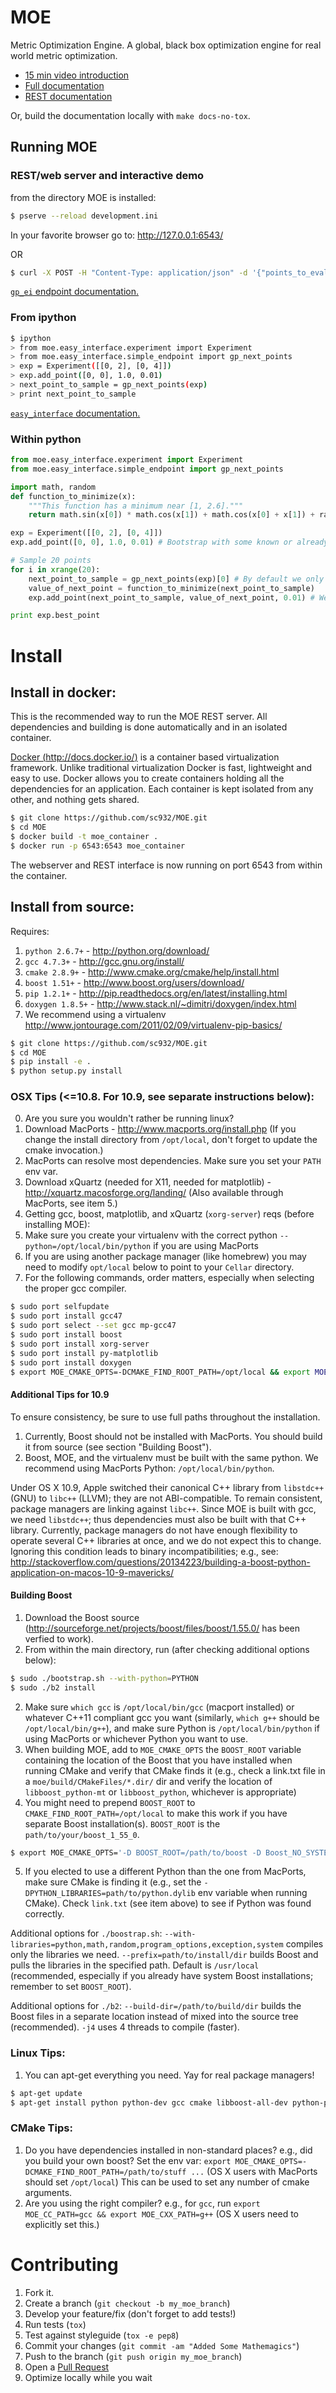 # MOE

Metric Optimization Engine. A global, black box optimization engine for real world metric optimization.

  * [15 min video introduction][0]
  * [Full documentation][1]
  * [REST documentation][2]


Or, build the documentation locally with `make docs-no-tox`.

## Running MOE

### REST/web server and interactive demo

from the directory MOE is installed:

```bash
$ pserve --reload development.ini
```

In your favorite browser go to: http://127.0.0.1:6543/

OR

```bash
$ curl -X POST -H "Content-Type: application/json" -d '{"points_to_evaluate": [[0.06727463396075942], [0.5067300380945079], [0.9698763624056982], [0.6741416078606629], [0.3413945823872875], [0.8293462326458892], [0.1895850103202945], [0.29784241725123095], [0.7611434260204735], [0.4050181259320824]], "points_being_sampled": [], "gp_historical_info": {"points_sampled": [{"value_var": 0.01, "value": -2.014556917682888, "point": [0.8356251271367201]}, {"value_var": 0.01, "value": -1.3556680509922945, "point": [0.5775274088974685]}, {"value_var": 0.01, "value": -0.17644452034270924, "point": [0.1299624124365485]}, {"value_var": 0.01, "value": 0.3125023458503953, "point": [0.02303611187965965]}, {"value_var": 0.01, "value": -0.5899125641251172, "point": [0.3938472181674687]}, {"value_var": 0.01, "value": -1.8568254250899945, "point": [0.9894680586912427]}, {"value_var": 0.01, "value": -1.0638344140121117, "point": [0.45444660991161895]}, {"value_var": 0.01, "value": -0.28576907668798884, "point": [0.20420919931329756]}, {"value_var": 0.01, "value": -1.568109287685418, "point": [0.6404744671911634]}, {"value_var": 0.01, "value": -1.8418398343184625, "point": [0.7168047658371041]}], "domain": [[0, 1]]}}' http://127.0.0.1:6543/gp/ei
```
[`gp_ei` endpoint documentation.][4]

### From ipython

```bash
$ ipython
> from moe.easy_interface.experiment import Experiment
> from moe.easy_interface.simple_endpoint import gp_next_points
> exp = Experiment([[0, 2], [0, 4]])
> exp.add_point([0, 0], 1.0, 0.01)
> next_point_to_sample = gp_next_points(exp)
> print next_point_to_sample
```
[`easy_interface` documentation.][5]

### Within python

```python
from moe.easy_interface.experiment import Experiment
from moe.easy_interface.simple_endpoint import gp_next_points

import math, random
def function_to_minimize(x):
    """This function has a minimum near [1, 2.6]."""
    return math.sin(x[0]) * math.cos(x[1]) + math.cos(x[0] + x[1]) + random.uniform(-0.02, 0.02)

exp = Experiment([[0, 2], [0, 4]])
exp.add_point([0, 0], 1.0, 0.01) # Bootstrap with some known or already sampled point

# Sample 20 points
for i in xrange(20):
    next_point_to_sample = gp_next_points(exp)[0] # By default we only ask for one point
    value_of_next_point = function_to_minimize(next_point_to_sample)
    exp.add_point(next_point_to_sample, value_of_next_point, 0.01) # We can add some noise

print exp.best_point
```

# Install

## Install in docker:

This is the recommended way to run the MOE REST server. All dependencies and building is done automatically and in an isolated container.

[Docker (http://docs.docker.io/)][6] is a container based virtualization framework. Unlike traditional virtualization Docker is fast, lightweight and easy to use. Docker allows you to create containers holding all the dependencies for an application. Each container is kept isolated from any other, and nothing gets shared.

```bash
$ git clone https://github.com/sc932/MOE.git
$ cd MOE
$ docker build -t moe_container .
$ docker run -p 6543:6543 moe_container
```

The webserver and REST interface is now running on port 6543 from within the container.

## Install from source:

Requires:

1. `python 2.6.7+` - http://python.org/download/
2. `gcc 4.7.3+` - http://gcc.gnu.org/install/
3. `cmake 2.8.9+` - http://www.cmake.org/cmake/help/install.html
4. `boost 1.51+` - http://www.boost.org/users/download/
5. `pip 1.2.1+` - http://pip.readthedocs.org/en/latest/installing.html
6. `doxygen 1.8.5+` - http://www.stack.nl/~dimitri/doxygen/index.html
7. We recommend using a virtualenv http://www.jontourage.com/2011/02/09/virtualenv-pip-basics/

```bash
$ git clone https://github.com/sc932/MOE.git
$ cd MOE
$ pip install -e .
$ python setup.py install
```

### OSX Tips (<=10.8. For 10.9, see separate instructions below):

0. Are you sure you wouldn't rather be running linux?
1. Download MacPorts - http://www.macports.org/install.php (If you change the install directory from `/opt/local`, don't forget to update the cmake invocation.)
2. MacPorts can resolve most dependencies. Make sure you set your `PATH` env var.
3. Download xQuartz (needed for X11, needed for matplotlib) - http://xquartz.macosforge.org/landing/ (Also available through MacPorts, see item 5.)
4. Getting gcc, boost, matplotlib, and xQuartz (`xorg-server`) reqs (before installing MOE):
5. Make sure you create your virtualenv with the correct python `--python=/opt/local/bin/python` if you are using MacPorts
6. If you are using another package manager (like homebrew) you may need to modify `opt/local` below to point to your `Cellar` directory.
7. For the following commands, order matters, especially when selecting the proper gcc compiler.

```bash
$ sudo port selfupdate
$ sudo port install gcc47
$ sudo port select --set gcc mp-gcc47
$ sudo port install boost
$ sudo port install xorg-server
$ sudo port install py-matplotlib
$ sudo port install doxygen
$ export MOE_CMAKE_OPTS=-DCMAKE_FIND_ROOT_PATH=/opt/local && export MOE_CC_PATH=/opt/local/bin/gcc && export MOE_CXX_PATH=/opt/local/bin/g++
```

#### Additional Tips for 10.9

To ensure consistency, be sure to use full paths throughout the installation.

1. Currently, Boost should not be installed with MacPorts. You should build it from source (see section "Building Boost").
2. Boost, MOE, and the virtualenv must be built with the same python. We recommend using MacPorts Python: `/opt/local/bin/python`. 

Under OS X 10.9, Apple switched their canonical C++ library from `libstdc++` (GNU) to `libc++` (LLVM); they are not ABI-compatible. To remain consistent, package managers are linking against `libc++`. Since MOE is built with gcc, we need `libstdc++`; thus dependencies must also be built with that C++ library. Currently, package managers do not have enough flexibility to operate several C++ libraries at once, and we do not expect this to change. Ignoring this condition leads to binary incompatibilities; e.g., see:
http://stackoverflow.com/questions/20134223/building-a-boost-python-application-on-macos-10-9-mavericks/

#### Building Boost

1. Download the Boost source (http://sourceforge.net/projects/boost/files/boost/1.55.0/ has been verfied to work).
2. From within the main directory, run (after checking additional options below):

```bash
$ sudo ./bootstrap.sh --with-python=PYTHON
$ sudo ./b2 install
```

2. Make sure `which gcc` is `/opt/local/bin/gcc` (macport installed) or whatever C++11 compliant gcc you want (similarly, `which g++` should be `/opt/local/bin/g++`), and make sure Python is `/opt/local/bin/python` if using MacPorts or whichever Python you want to use. 
3. When building MOE, add to `MOE_CMAKE_OPTS` the `BOOST_ROOT` variable containing the location of the Boost that you have installed when running CMake and verify that CMake finds it (e.g., check a link.txt file in a `moe/build/CMakeFiles/*.dir/` dir and verify the location of `libboost_python-mt` or `libboost_python`, whichever is appropriate)  
4. You might need to prepend `BOOST_ROOT` to `CMAKE_FIND_ROOT_PATH=/opt/local` to make this work if you have separate Boost installation(s). `BOOST_ROOT` is the `path/to/your/boost_1_55_0`.

```bash
$ export MOE_CMAKE_OPTS='-D BOOST_ROOT=/path/to/boost -D Boost_NO_SYSTEM_PATHS=ON -D CMAKE_FIND_ROOT_PATH=/path/to/boost:/opt/local'
```

5. If you elected to use a different Python than the one from MacPorts, make sure CMake is finding it (e.g., set the `-DPYTHON_LIBRARIES=path/to/python.dylib` env variable when running CMake). Check `link.txt` (see item above) to see if Python was found correctly.

Additional options for `./boostrap.sh`:
`--with-libraries=python,math,random,program_options,exception,system` compiles only the libraries we need.
`--prefix=path/to/install/dir` builds Boost and pulls the libraries in the specified path. Default is `/usr/local` (recommended, especially if you already have system Boost installations; remember to set `BOOST_ROOT`).

Additional options for `./b2`: 
`--build-dir=/path/to/build/dir` builds the Boost files in a separate location instead of mixed into the source tree (recommended).
`-j4` uses 4 threads to compile (faster).

### Linux Tips:

1. You can apt-get everything you need. Yay for real package managers!

```bash
$ apt-get update
$ apt-get install python python-dev gcc cmake libboost-all-dev python-pip doxygen libblas-dev liblapack-dev gfortran git
```

### CMake Tips:

1. Do you have dependencies installed in non-standard places? e.g., did you build your own boost? Set the env var: `export MOE_CMAKE_OPTS=-DCMAKE_FIND_ROOT_PATH=/path/to/stuff ...` (OS X users with MacPorts should set `/opt/local`) This can be used to set any number of cmake arguments.
2. Are you using the right compiler? e.g., for `gcc`, run `export MOE_CC_PATH=gcc && export MOE_CXX_PATH=g++` (OS X users need to explicitly set this.)

# Contributing

1. Fork it.
2. Create a branch (`git checkout -b my_moe_branch`)
3. Develop your feature/fix (don't forget to add tests!)
4. Run tests (`tox`)
5. Test against styleguide (`tox -e pep8`)
6. Commit your changes (`git commit -am "Added Some Mathemagics"`)
7. Push to the branch (`git push origin my_moe_branch`)
8. Open a [Pull Request][3]
9. Optimize locally while you wait

[0]: https://www.youtube.com/watch?v=qAN6iyYPbEE
[1]: http://sc932.github.io/MOE/
[2]: http://sc932.github.io/MOE/moe.views.rest.html
[3]: http://github.com/sc932/MOE/pulls
[4]: http://sc932.github.io/MOE/moe.views.rest.html#module-moe.views.rest.gp_ei
[5]: http://sc932.github.io/MOE/moe.easy_interface.html
[6]: http://docs.docker.io/



